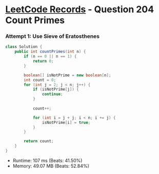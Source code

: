 # [LeetCode Records](../../README.md) - Question 204 Count Primes

### Attempt 1: Use Sieve of Eratosthenes
```java
class Solution {
    public int countPrimes(int n) {
        if (n == 0 || n == 1) {
            return 0;
        }

        boolean[] isNotPrime = new boolean[n];
        int count = 0;
        for (int j = 2; j < n; j++) {
            if (isNotPrime[j]) {
                continue;
            }
            
            count++;

            for (int i = j + j; i < n; i += j) {
                isNotPrime[i] = true;
            }
        }

        return count;
    }
}
```
- Runtime: 107 ms (Beats: 41.50%)
- Memory: 49.07 MB (Beats: 52.84%)

<br>

